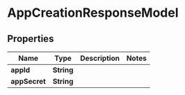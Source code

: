 
# AppCreationResponseModel

## Properties
Name | Type | Description | Notes
------------ | ------------- | ------------- | -------------
**appId** | **String** |  | 
**appSecret** | **String** |  | 



